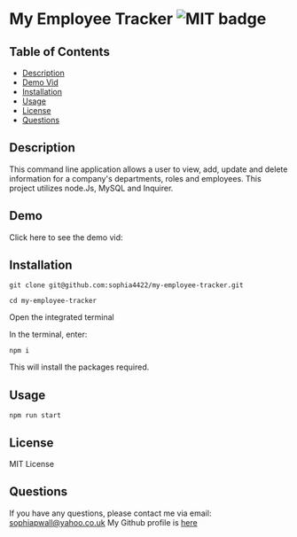 # My Employee Tracker ![MIT badge](https://img.shields.io/badge/MIT-license-green)

## Table of Contents

- [Description](#description)
- [Demo Vid](#demo)
- [Installation](#installation)
- [Usage](#usage)
- [License](#license)
- [Questions](#questions)

## Description

This command line application allows a user to view, add, update and delete information for a company's departments, roles and employees. This project utilizes node.Js, MySQL and Inquirer.

## Demo

Click here to see the demo vid:

## Installation

```
git clone git@github.com:sophia4422/my-employee-tracker.git

cd my-employee-tracker
```

Open the integrated terminal

In the terminal, enter:

```
npm i
```

This will install the packages required.

## Usage

```
npm run start
```

## License

MIT License

## Questions

If you have any questions, please contact me via email: sophiapwall@yahoo.co.uk
My Github profile is [here](https://github.com/sophia4422)
